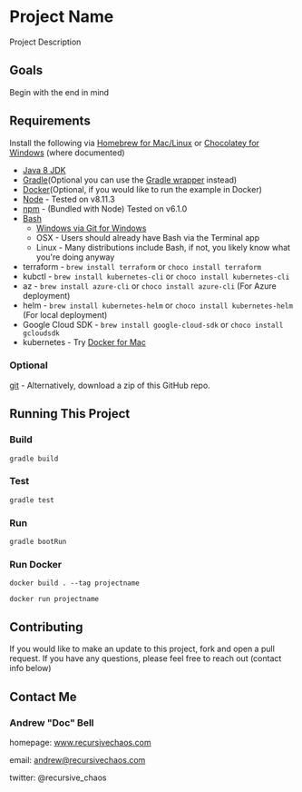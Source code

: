 # Project Name

Project Description

## Goals

Begin with the end in mind

## Requirements

Install the following via [Homebrew for Mac/Linux](https://brew.sh/) or [Chocolatey for Windows](https://chocolatey.org/) (where documented)

  * [Java 8 JDK](http://www.oracle.com/technetwork/java/javase/downloads/jdk8-downloads-2133151.html)
  * [Gradle](https://docs.gradle.org/current/userguide/installation.html)(Optional you can use the [Gradle wrapper](https://docs.gradle.org/3.3/userguide/gradle_wrapper.html) instead)
  * [Docker](https://docs.docker.com/installation/)(Optional, if you would like to run the example in Docker)
  * [Node](https://nodejs.org/en/download/) - Tested on v8.11.3
  * [npm](https://www.npmjs.com/package/npm) - (Bundled with Node) Tested on v6.1.0
  * [Bash](https://www.gnu.org/software/bash/)
    * [Windows via Git for Windows](http://gitforwindows.org/)  
    * OSX - Users should already have Bash via the Terminal app
    * Linux - Many distributions include Bash, if not, you likely know what you're doing anyway
  * terraform - `brew install terraform` or `choco install terraform`
  * kubctl - `brew install kubernetes-cli` or `choco install kubernetes-cli`
  * az - `brew install azure-cli` or `choco install azure-cli` (For Azure deployment)
  * helm - `brew install kubernetes-helm` or `choco install kubernetes-helm` (For local deployment)
  * Google Cloud SDK - `brew install google-cloud-sdk` or `choco install gcloudsdk`
  * kubernetes - Try [Docker for Mac](https://docs.docker.com/docker-for-mac/install/)


### Optional

[git](https://git-scm.com/downloads) - Alternatively, download a zip of this GitHub repo.

## Running This Project

### Build

`gradle build`

### Test

`gradle test`

### Run

`gradle bootRun`

### Run Docker

`docker build . --tag projectname`

`docker run projectname`

## Contributing

If you would like to make an update to this project, fork and open a pull request. If you have any questions, please feel free to reach out (contact info below)

## Contact Me

### Andrew "Doc" Bell ###

homepage: www.recursivechaos.com

email: andrew@recursivechaos.com

twitter: @recursive_chaos
